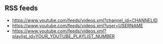 ## RSS feeds

- https://www.youtube.com/feeds/videos.xml?channel_id=CHANNELID
- https://www.youtube.com/feeds/videos.xml?user=USERNAME
- https://www.youtube.com/feeds/videos.xml?playlist_id=YOUR_YOUTUBE_PLAYLIST_NUMBER
